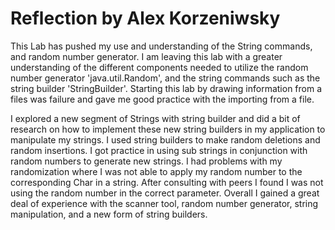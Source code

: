 # Reflection by Alex Korzeniwsky

This Lab has pushed my use and understanding of the String commands, and random
number generator. I am leaving this lab with a greater understanding of the
different components needed to utilize the random number generator
'java.util.Random', and the string commands such as the string builder
'StringBuilder'. Starting this lab by drawing information from a files was
failure and gave me good practice with the importing from a file. 

 I explored a new segment of Strings with string builder and did a bit of
research on how to implement these new string builders in my application to
manipulate my strings.  I used string builders to make random deletions and
random insertions. I got practice in using sub strings in conjunction with
random numbers to generate new strings. I had problems with my randomization
where I was not able to apply my random number to the corresponding Char in a
string. After consulting with peers I found I was not using the random number
in the correct parameter.  Overall I gained a great deal of experience with the
scanner tool, random number generator, string manipulation, and a new form of
string builders.
